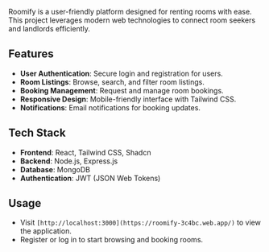 
Roomify is a user-friendly platform designed for renting rooms with ease. This project leverages modern web technologies to connect room seekers and landlords efficiently.

## Features

- **User Authentication**: Secure login and registration for users.
- **Room Listings**: Browse, search, and filter room listings.
- **Booking Management**: Request and manage room bookings.
- **Responsive Design**: Mobile-friendly interface with Tailwind CSS.
- **Notifications**: Email notifications for booking updates.

## Tech Stack

- **Frontend**: React, Tailwind CSS, Shadcn
- **Backend**: Node.js, Express.js
- **Database**: MongoDB
- **Authentication**: JWT (JSON Web Tokens)


## Usage

- Visit `[http://localhost:3000](https://roomify-3c4bc.web.app/)` to view the application.
- Register or log in to start browsing and booking rooms.


